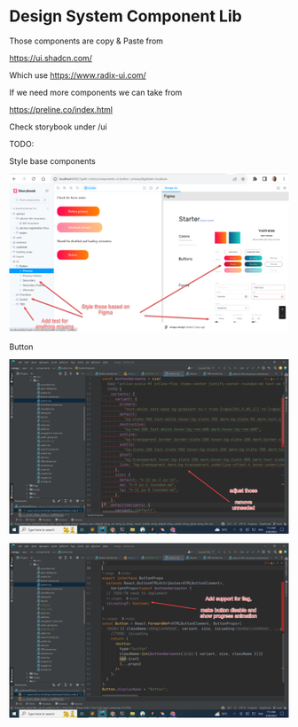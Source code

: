 # Design System Component Lib

Those components are copy & Paste from 

https://ui.shadcn.com/

Which use https://www.radix-ui.com/

If we need more components we can take from 

https://preline.co/index.html

Check storybook under /ui 

TODO:

Style base components

![img.png](img.png)

Button

![img_1.png](img_1.png)

![img_2.png](img_2.png)